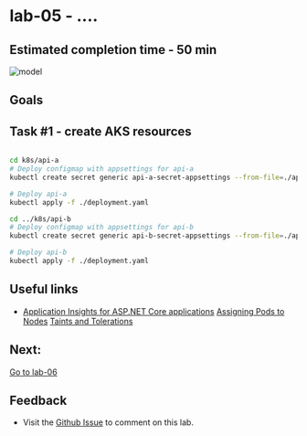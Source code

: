 # lab-05 - ....

## Estimated completion time - 50 min

![model](images/apim-agw-front-door.png)

## Goals

## Task #1 - create AKS resources

```bash

cd k8s/api-a
# Deploy configmap with appsettings for api-a
kubectl create secret generic api-a-secret-appsettings --from-file=./appsettings.secrets.json

# Deploy api-a 
kubectl apply -f ./deployment.yaml

cd ../k8s/api-b
# Deploy configmap with appsettings for api-b
kubectl create secret generic api-b-secret-appsettings --from-file=./appsettings.secrets.json

# Deploy api-b
kubectl apply -f ./deployment.yaml

```

## Useful links

* [Application Insights for ASP.NET Core applications](https://docs.microsoft.com/en-us/azure/azure-monitor/app/asp-net-core?WT.mc_id=AZ-MVP-5003837)
[Assigning Pods to Nodes](https://kubernetes.io/docs/concepts/scheduling-eviction/assign-pod-node/)
[Taints and Tolerations](https://kubernetes.io/docs/concepts/scheduling-eviction/taint-and-toleration/)



## Next: 

[Go to lab-06](../lab-06/readme.md)

## Feedback

* Visit the [Github Issue](https://github.com/evgenyb/aks-workshops/issues/19) to comment on this lab. 